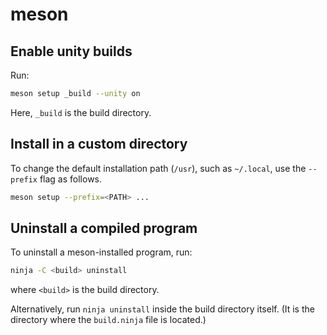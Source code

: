 # meson

## Enable unity builds

Run:

```sh
meson setup _build --unity on
```

Here, `_build` is the build directory.

## Install in a custom directory

To change the default installation path (`/usr`), such as `~/.local`, use the
`--prefix` flag as follows.

```sh
meson setup --prefix=<PATH> ...
```

## Uninstall a compiled program

To uninstall a meson-installed program, run:

```sh
ninja -C <build> uninstall
```

where `<build>` is the build directory.

Alternatively, run `ninja uninstall` inside the build directory itself. (It is
the directory where the `build.ninja` file is located.)

